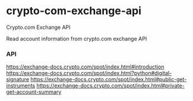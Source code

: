 # crypto-com-exchange-api #
Crypto.com Exchange API

Read account information from crypto.com exchange API

### API ###
https://exchange-docs.crypto.com/spot/index.html#introduction
https://exchange-docs.crypto.com/spot/index.html?python#digital-signature
https://exchange-docs.crypto.com/spot/index.html#public-get-instruments
https://exchange-docs.crypto.com/spot/index.html#private-get-account-summary
